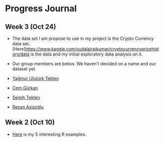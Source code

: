 # Progress Journal
## Week 3 (Oct 24)

+ The data set I am propose to use in my project is the Crypto Currency data set. [Here]https://www.kaggle.com/sudalairajkumar/cryptocurrencypricehistory/data is the data and my initial exploratory data analysis on it.

+ Our group members are below. We haven't decided on a name and our dataset yet.

+ [Yağmur Ulutürk Tekten](https://mef-bda503.github.io/pj-uluturktekteny/)
+ [Cem Gürkan](https://mef-bda503.github.io/pj-gurkanc/)
+ [Semih Tekten](https://mef-bda503.github.io/pj-tektens/) 
+ [Rezan Azizoğlu](https://mef-bda503.github.io/pj-rezan/) 


## Week 2 (Oct 10)

+ [Here](files/URA_homework_1.html) is my 5 interesting R examples. 

